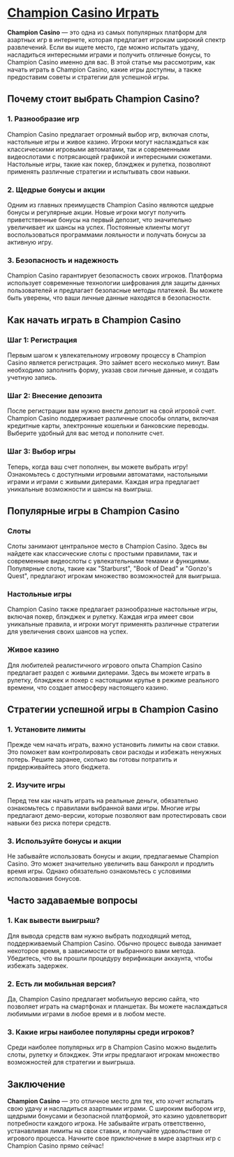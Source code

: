 # [Champion Casino Играть](https://temon-gter.cfd/go/9n8?p56190p303844p3509t17502)

**Champion Casino** — это одна из самых популярных платформ для азартных игр в интернете, которая предлагает игрокам широкий спектр развлечений. Если вы ищете место, где можно испытать удачу, насладиться интересными играми и получить отличные бонусы, то Champion Casino именно для вас. В этой статье мы рассмотрим, как начать играть в Champion Casino, какие игры доступны, а также предоставим советы и стратегии для успешной игры.

## Почему стоит выбрать Champion Casino?

### 1. Разнообразие игр

Champion Casino предлагает огромный выбор игр, включая слоты, настольные игры и живое казино. Игроки могут наслаждаться как классическими игровыми автоматами, так и современными видеослотами с потрясающей графикой и интересными сюжетами. Настольные игры, такие как покер, блэкджек и рулетка, позволяют применять различные стратегии и испытывать свои навыки.

### 2. Щедрые бонусы и акции

Одним из главных преимуществ Champion Casino являются щедрые бонусы и регулярные акции. Новые игроки могут получить приветственные бонусы на первый депозит, что значительно увеличивает их шансы на успех. Постоянные клиенты могут воспользоваться программами лояльности и получать бонусы за активную игру.

### 3. Безопасность и надежность

Champion Casino гарантирует безопасность своих игроков. Платформа использует современные технологии шифрования для защиты данных пользователей и предлагает безопасные методы платежей. Вы можете быть уверены, что ваши личные данные находятся в безопасности.

## Как начать играть в Champion Casino

### Шаг 1: Регистрация

Первым шагом к увлекательному игровому процессу в Champion Casino является регистрация. Это займет всего несколько минут. Вам необходимо заполнить форму, указав свои личные данные, и создать учетную запись.

### Шаг 2: Внесение депозита

После регистрации вам нужно внести депозит на свой игровой счет. Champion Casino поддерживает различные способы оплаты, включая кредитные карты, электронные кошельки и банковские переводы. Выберите удобный для вас метод и пополните счет.

### Шаг 3: Выбор игры

Теперь, когда ваш счет пополнен, вы можете выбрать игру! Ознакомьтесь с доступными игровыми автоматами, настольными играми и играми с живыми дилерами. Каждая игра предлагает уникальные возможности и шансы на выигрыш.

## Популярные игры в Champion Casino

### Слоты

Слоты занимают центральное место в Champion Casino. Здесь вы найдете как классические слоты с простыми правилами, так и современные видеослоты с увлекательными темами и функциями. Популярные слоты, такие как "Starburst", "Book of Dead" и "Gonzo's Quest", предлагают игрокам множество возможностей для выигрыша.

### Настольные игры

Champion Casino также предлагает разнообразные настольные игры, включая покер, блэкджек и рулетку. Каждая игра имеет свои уникальные правила, и игроки могут применять различные стратегии для увеличения своих шансов на успех.

### Живое казино

Для любителей реалистичного игрового опыта Champion Casino предлагает раздел с живыми дилерами. Здесь вы можете играть в рулетку, блэкджек и покер с настоящими крупье в режиме реального времени, что создает атмосферу настоящего казино.

## Стратегии успешной игры в Champion Casino

### 1. Установите лимиты

Прежде чем начать играть, важно установить лимиты на свои ставки. Это поможет вам контролировать свои расходы и избежать ненужных потерь. Решите заранее, сколько вы готовы потратить и придерживайтесь этого бюджета.

### 2. Изучите игры

Перед тем как начать играть на реальные деньги, обязательно ознакомьтесь с правилами выбранной вами игры. Многие игры предлагают демо-версии, которые позволяют вам протестировать свои навыки без риска потери средств.

### 3. Используйте бонусы и акции

Не забывайте использовать бонусы и акции, предлагаемые Champion Casino. Это может значительно увеличить ваш банкролл и продлить время игры. Однако обязательно ознакомьтесь с условиями использования бонусов.

## Часто задаваемые вопросы

### 1. Как вывести выигрыш?

Для вывода средств вам нужно выбрать подходящий метод, поддерживаемый Champion Casino. Обычно процесс вывода занимает некоторое время, в зависимости от выбранного вами метода. Убедитесь, что вы прошли процедуру верификации аккаунта, чтобы избежать задержек.

### 2. Есть ли мобильная версия?

Да, Champion Casino предлагает мобильную версию сайта, что позволяет играть на смартфонах и планшетах. Вы можете наслаждаться любимыми играми в любое время и в любом месте.

### 3. Какие игры наиболее популярны среди игроков?

Среди наиболее популярных игр в Champion Casino можно выделить слоты, рулетку и блэкджек. Эти игры предлагают игрокам множество возможностей для стратегии и выигрыша.

## Заключение

**Champion Casino** — это отличное место для тех, кто хочет испытать свою удачу и насладиться азартными играми. С широким выбором игр, щедрыми бонусами и безопасной платформой, это казино удовлетворит потребности каждого игрока. Не забывайте играть ответственно, устанавливая лимиты на свои ставки, и получайте удовольствие от игрового процесса. Начните свое приключение в мире азартных игр с Champion Casino прямо сейчас!
